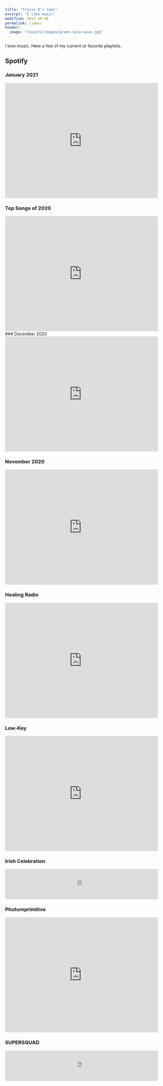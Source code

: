 ```yaml
---
title: "Travis Q's Jams"
excerpt: "I like music"
modified: 2015-10-08
permalink: /jams/
header:
  image: "/assets/images/green-sine-wave.jpg"
---
```


I love music. Here a few of my current or favorite playlists.

## Spotify

### January 2021
<iframe src="https://open.spotify.com/embed/playlist/3tp8dwY1q7IWpdOOLKlMjB" width="100%" height="380" frameborder="0" allowtransparency="true" allow="encrypted-media"></iframe>

### Top Songs of 2020
<iframe src="https://open.spotify.com/embed/playlist/37i9dQZF1EMb0HCy1hkuNS" width="100%" height="380" frameborder="0" allowtransparency="true" allow="encrypted-media"></iframe>
### December 2020
<iframe src="https://open.spotify.com/embed/playlist/5oXOwPiRKkAgzccweBoc93" width="100%" height="380" frameborder="0" allowtransparency="true" allow="encrypted-media"></iframe>

### November 2020
<iframe src="https://open.spotify.com/embed/playlist/31VjIIMFHr0Y7nuKsANTu7" width="100%" height="380" frameborder="0" allowtransparency="true" allow="encrypted-media"></iframe>

### Healing Radio
<iframe src="https://open.spotify.com/embed/playlist/37i9dQZF1E8PAB7pQS4L5B" width="100%" height="380" frameborder="0" allowtransparency="true" allow="encrypted-media"></iframe>

### Low-Key
<iframe src="https://open.spotify.com/embed/playlist/37i9dQZF1DX2yvmlOdMYzV" width="100%" height="380" frameborder="0" allowtransparency="true" allow="encrypted-media"></iframe>

### Irish Celebration
<iframe src="https://embed.spotify.com/?uri=spotify%3Aalbum%3A6mJZhsFmCN0nJcn50H87H9" width="100%" height="100" frameborder="0" allowtransparency="true"></iframe>

### Phutureprimitive
<iframe src="https://embed.spotify.com/?uri=spotify%3Aartist%3A7dSn0mEhOoCO7TA8biZRq6" width="100%" height="380" frameborder="0" allowtransparency="true"></iframe>

### SUPERSQUAD
<iframe src="https://embed.spotify.com/?uri=spotify%3Aalbum%3A2Vbv2cYZCNDSuuIJftS7XJ" width="100%" height="100" frameborder="0" allowtransparency="true"></iframe>
